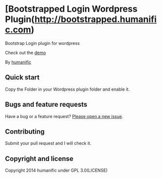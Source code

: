 # [Bootstrapped Login Wordpress Plugin(http://bootstrapped.humanific.com)

Bootstrap Login plugin for wordpress

Check out the [demo](http://bootstrapped.humanific.com) 

By [humanific](http://humanific.com)

## Quick start

Copy the Folder in your Wordpress plugin folder and enable it. 

## Bugs and feature requests

Have a bug or a feature request? [Please open a new issue](https://github.com/humanific/bootstrapped-carousel/issues).

## Contributing

Submit your pull request and I will check it.

## Copyright and license

Copyright 2014 humanific under GPL 3.0(LICENSE)
